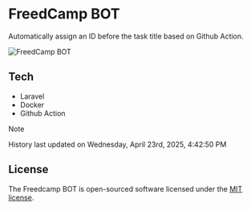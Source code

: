 # FreedCamp BOT

Automatically assign an ID before the task title based on Github Action.

![FreedCamp BOT](https://repository-images.githubusercontent.com/737932867/7d34798b-2680-471c-b089-a78a718d3d6a)

## Tech

- Laravel
- Docker
- Github Action

> [!NOTE]  
> History last updated on Wednesday, April 23rd, 2025, 4:42:50 PM

## License

The Freedcamp BOT is open-sourced software licensed under the [MIT license](https://opensource.org/licenses/MIT).
